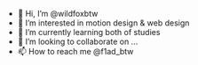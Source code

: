 - 👋 Hi, I’m @wildfoxbtw
- 👀 I’m interested in motion design & web design
- 🌱 I’m currently learning both of studies
- 💞️ I’m looking to collaborate on ...
- 📫 How to reach me @f1ad_btw

<!---
wildfoxbtw/wildfoxbtw is a ✨ special ✨ repository because its `README.md` (this file) appears on your GitHub profile.
You can click the Preview link to take a look at your changes.
--->
